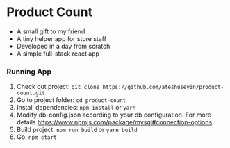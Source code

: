# Product Count #

* A small gift to my friend
* A tiny helper app for store staff
* Developed in a day from scratch
* A simple full-stack react app

### Running App ###
1. Check out project: `git clone https://github.com/ateshuseyin/product-count.git`
2. Go to project folder: `cd product-count`
2. Install dependencies: `npm install` or `yarn` 
3. Modify db-config.json according to your db configuration. For more details https://www.npmjs.com/package/mysql#connection-options
4. Build project: `npm run build` or `yarn build`
5. Go: `npm start` 
